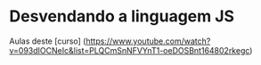 # Desvendando a linguagem JS
Aulas deste [curso] (https://www.youtube.com/watch?v=093dIOCNeIc&list=PLQCmSnNFVYnT1-oeDOSBnt164802rkegc)
